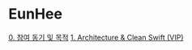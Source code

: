 # EunHee

[0. 참여 동기 및 목적](https://osoomoovo.tistory.com/221)
[1. Architecture & Clean Swift (VIP)](https://shy-week-7ba.notion.site/Architecture-24b6bdf307fd41d09f49a0b5ee064375)
